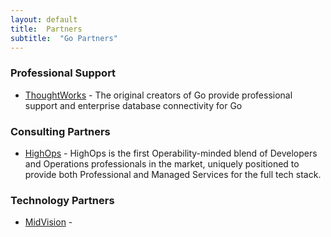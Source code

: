```yaml
---
layout: default
title:  Partners
subtitle:  "Go Partners"
---
```


### Professional Support

- <a href="http://www.thoughtworks.com/products/go-continuous-delivery/">ThoughtWorks</a> - The original creators of Go provide professional support and enterprise database connectivity for Go

### Consulting Partners

- <a href="http://highops.com/">HighOps</a> - HighOps is the first Operability-minded blend of Developers and Operations professionals in the market, uniquely positioned to provide both Professional and Managed Services for the full tech stack.

### Technology Partners

- <a href="http://www.midvision.com/">MidVision</a> - 
